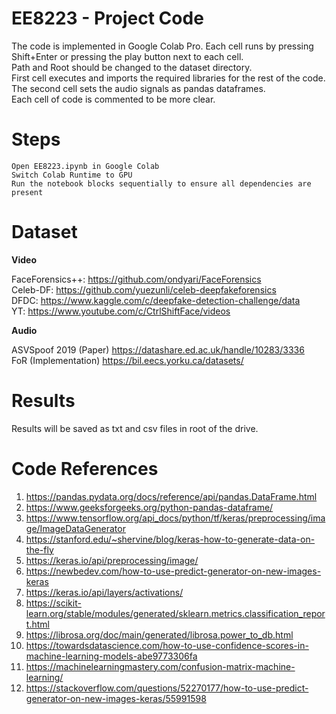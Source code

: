 # EE8223 - Project Code
The code is implemented in Google Colab Pro. Each cell runs by pressing Shift+Enter or pressing the play button next to each cell.  
Path and Root should be changed to the dataset directory.  
First cell executes and imports the required libraries for the rest of the code.  
The second cell sets the audio signals as pandas dataframes.  
Each cell of code is commented to be more clear.
# Steps  

    Open EE8223.ipynb in Google Colab
    Switch Colab Runtime to GPU
    Run the notebook blocks sequentially to ensure all dependencies are present


# Dataset
**Video**  

FaceForensics++: https://github.com/ondyari/FaceForensics  
Celeb-DF: https://github.com/yuezunli/celeb-deepfakeforensics  
DFDC: https://www.kaggle.com/c/deepfake-detection-challenge/data  
YT: https://www.youtube.com/c/CtrlShiftFace/videos  

**Audio**  

ASVSpoof 2019 (Paper) https://datashare.ed.ac.uk/handle/10283/3336  
FoR (Implementation) https://bil.eecs.yorku.ca/datasets/  

# Results  
Results will be saved as txt and csv files in root of the drive.

# Code References  
1. https://pandas.pydata.org/docs/reference/api/pandas.DataFrame.html  
2. https://www.geeksforgeeks.org/python-pandas-dataframe/  
3. https://www.tensorflow.org/api_docs/python/tf/keras/preprocessing/image/ImageDataGenerator  
4. https://stanford.edu/~shervine/blog/keras-how-to-generate-data-on-the-fly  
5. https://keras.io/api/preprocessing/image/  
6. https://newbedev.com/how-to-use-predict-generator-on-new-images-keras  
7. https://keras.io/api/layers/activations/  
8. https://scikit-learn.org/stable/modules/generated/sklearn.metrics.classification_report.html  
9. https://librosa.org/doc/main/generated/librosa.power_to_db.html  
10. https://towardsdatascience.com/how-to-use-confidence-scores-in-machine-learning-models-abe9773306fa  
11. https://machinelearningmastery.com/confusion-matrix-machine-learning/  
12. https://stackoverflow.com/questions/52270177/how-to-use-predict-generator-on-new-images-keras/55991598


